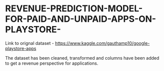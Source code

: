 # REVENUE-PREDICTION-MODEL-FOR-PAID-AND-UNPAID-APPS-ON-PLAYSTORE-

Link to orignal dataset - https://www.kaggle.com/gauthamp10/google-playstore-apps

The dataset has been cleaned, transformed and columns have been added to get a revenue perspective for applications.
